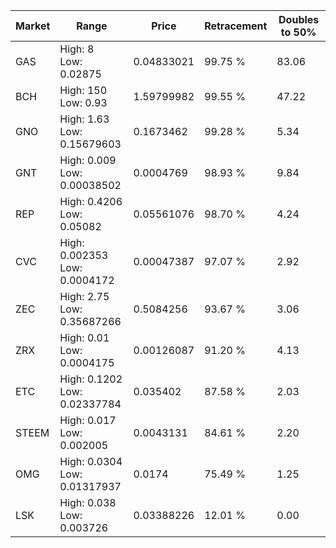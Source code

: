| Market | Range | Price| Retracement | Doubles to 50% |
| --- | --- | --- | --- | --- |
| GAS | High: 8<br />Low: 0.02875 | 0.04833021 | 99.75 % | 83.06 |
| BCH | High: 150<br />Low: 0.93 | 1.59799982 | 99.55 % | 47.22 |
| GNO | High: 1.63<br />Low: 0.15679603 | 0.1673462 | 99.28 % | 5.34 |
| GNT | High: 0.009<br />Low: 0.00038502 | 0.0004769 | 98.93 % | 9.84 |
| REP | High: 0.4206<br />Low: 0.05082 | 0.05561076 | 98.70 % | 4.24 |
| CVC | High: 0.002353<br />Low: 0.0004172 | 0.00047387 | 97.07 % | 2.92 |
| ZEC | High: 2.75<br />Low: 0.35687266 | 0.5084256 | 93.67 % | 3.06 |
| ZRX | High: 0.01<br />Low: 0.0004175 | 0.00126087 | 91.20 % | 4.13 |
| ETC | High: 0.1202<br />Low: 0.02337784 | 0.035402 | 87.58 % | 2.03 |
| STEEM | High: 0.017<br />Low: 0.002005 | 0.0043131 | 84.61 % | 2.20 |
| OMG | High: 0.0304<br />Low: 0.01317937 | 0.0174 | 75.49 % | 1.25 |
| LSK | High: 0.038<br />Low: 0.003726 | 0.03388226 | 12.01 % | 0.00 |
